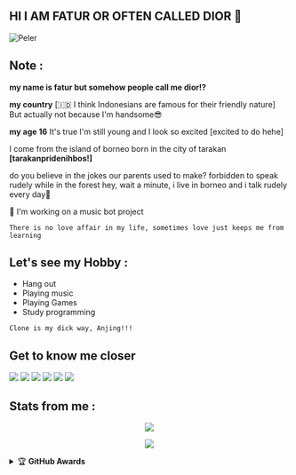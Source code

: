 ## HI I AM FATUR OR OFTEN CALLED DIOR :grimacing:
![Peler](https://telegra.ph/file/35e203b774a3ff2534291.jpg)

## Note :
**my name is fatur but somehow people call me dior!?**

**my country** [🇮🇩 I think Indonesians are famous for their friendly nature]
But actually not because I'm handsome😎

**my age 16**
It's true I'm still young and I look so excited
[excited to do hehe]

I come from the island of borneo born in the city of tarakan **[tarakanpridenihbos!]**

do you believe in the jokes our parents used to make? forbidden to speak rudely while in the forest
hey, 
wait a minute, i live in borneo and i talk rudely every day🧟

🔭 I'm working on a music bot project

```There is no love affair in my life, sometimes love just keeps me from learning```

## Let's see my Hobby :
- Hang out
- Playing music
- Playing Games
- Study programming

```Clone is my dick way, Anjing!!!```

## Get to know me closer 
</p>
<img src="https://user-images.githubusercontent.com/73097560/115834477-dbab4500-a447-11eb-908a-139a6edaec5c.gif">
    <a href="https://t.me/faturdiorjuga" target="blank"><img src="https://img.icons8.com/nolan/55/telegram-app.png" /></a>
    <a href="https://t.me/uurfavboys1" target="blank"><img src="https://img.icons8.com/nolan/55/telegram-app.png" /></a>
    <a href="https://t.me/fandasupport" target="blank"><img src="https://img.icons8.com/nolan/55/telegram-app.png" /></a>
    <a href="https://instagram.com/fatur.285" target="blank"><img src="https://img.icons8.com/nolan/55/instagram-new.png" /></a>
<img src="https://user-images.githubusercontent.com/73097560/115834477-dbab4500-a447-11eb-908a-139a6edaec5c.gif">

## Stats from me :
<p align="center">
<a href="https://github.com/DIORrios285">
<img src="https://github-readme-stats.vercel.app/api?username=DIORrios285&show_icons=true&theme=tokyonight">
</a>
</p>

<p align="center">
<a href="https://github.com/DIORrios285">
<img src="https://github-readme-stats.vercel.app/api/top-langs/?username=DIORrios285&theme=radical&layout=compact">
</a>
</p>

<details>
    <summary>&#127942 <b>GitHub Awards</b></summary><br/>

![Github Trophy](https://github-profile-trophy.vercel.app/?username=DIORrios285)

</details>
